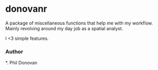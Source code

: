 # donovanr

A package of miscellaneous functions that help me with my workflow. 
Mainly revolving around my day job as a spatial analyst.

I <3 simple features.

### Author

  *. Phil Donovan
